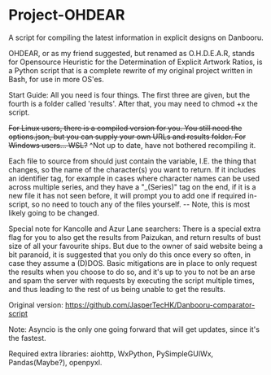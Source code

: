 # Project-OHDEAR
A script for compiling the latest information in explicit designs on Danbooru.

OHDEAR, or as my friend suggested, but renamed as O.H.D.E.A.R, stands for Opensource Heuristic for the Determination of Explicit Artwork Ratios, is a Python script that is a complete rewrite of my original project written in Bash, for use in more OS'es. 

Start Guide: All you need is four things. The first three are given, but the fourth is a folder called 'results'. After that, you may need to chmod +x the script.

~~For Linux users, there is a compiled version for you. You still need the options.json, but you can supply your own URLs and results folder. For Windows users... WSL?~~
^Not up to date, have not bothered recompiling it.

Each file to source from should just contain the variable, I.E. the thing that changes, so the name of the character(s) you want to return. If it includes an identifier tag, for example in cases where character names can be used across multiple series, and they have a "\_(Series)" tag on the end, if it is a new file it has not seen before, it will prompt you to add one if required in-script, so no need to touch any of the files yourself. -- Note, this is most likely going to be changed.

Special note for Kancolle and Azur Lane searchers: There is a special extra flag for you to also get the results from Paizukan, and return results of bust size of all your favourite ships. But due to the owner of said website being a bit paranoid, it is suggested that you only do this once every so often, in case they assume a (D)DOS. Basic mitigations are in place to only request the results when you choose to do so, and it's up to you to not be an arse and spam the server with requests by executing the script multiple times, and thus leading to the rest of us being unable to get the results.

Original version: https://github.com/JasperTecHK/Danbooru-comparator-script

Note: Asyncio is the only one going forward that will get updates, since it's the fastest.

Required extra libraries: aiohttp, WxPython, PySimpleGUIWx, Pandas(Maybe?), openpyxl.
